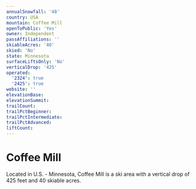 ```yaml
---
annualSnowfall: '48'
country: USA
mountain: Coffee Mill
openToPublic: 'Yes'
owner: Independent
passAffiliations: ''
skiableAcres: '40'
skied: 'No'
state: Minnesota
surfaceLiftsOnly: 'No'
verticalDrop: '425'
operated:
  '2324': true
  '2425': true
website: ''
elevationBase:
elevationSummit:
trailCount:
trailPctBeginner:
trailPctIntermediate:
trailPctAdvanced:
liftCount:
---
```



# Coffee Mill

Located in U.S. - Minnesota, Coffee Mill is a ski area with a vertical drop of 425 feet and 40 skiable acres.
